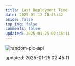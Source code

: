```yaml
---
title: Last Deployment Time
date: 2025-01-12 20:45:42
aside: false
top_img: false
comments: false
updated: 2025-01-25 02:45:11
---
```


![random-pic-api](https://api.dong4j.ink:1024/cover?spm={{spm}})

updated: 2025-01-25 02:45:11